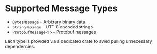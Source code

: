 # Supported Message Types

- `BytesMessage` – Arbitrary binary data
- `StringMessage` – UTF-8 encoded strings
- `ProtobufMessage<T>` – Protobuf messages

Each type is provided via a dedicated crate to avoid pulling unnecessary dependencies.
